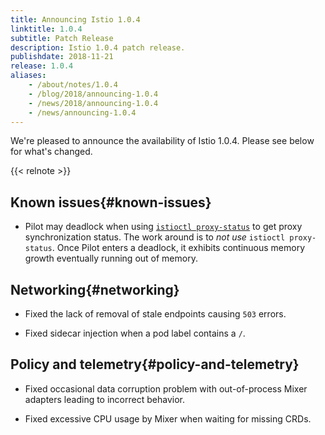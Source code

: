 ```yaml
---
title: Announcing Istio 1.0.4
linktitle: 1.0.4
subtitle: Patch Release
description: Istio 1.0.4 patch release.
publishdate: 2018-11-21
release: 1.0.4
aliases:
    - /about/notes/1.0.4
    - /blog/2018/announcing-1.0.4
    - /news/2018/announcing-1.0.4
    - /news/announcing-1.0.4
---
```


We're pleased to announce the availability of Istio 1.0.4. Please see below for what's changed.

{{< relnote >}}

## Known issues{#known-issues}

- Pilot may deadlock when using [`istioctl proxy-status`](/docs/reference/commands/istioctl/#istioctl-proxy-status) to get proxy synchronization status.
  The work around is to *not use* `istioctl proxy-status`.
  Once Pilot enters a deadlock, it exhibits continuous memory growth eventually running out of memory.

## Networking{#networking}

- Fixed the lack of removal of stale endpoints causing `503` errors.

- Fixed sidecar injection when a pod label contains a `/`.

## Policy and telemetry{#policy-and-telemetry}

- Fixed occasional data corruption problem with out-of-process Mixer adapters leading to incorrect behavior.

- Fixed excessive CPU usage by Mixer when waiting for missing CRDs.
